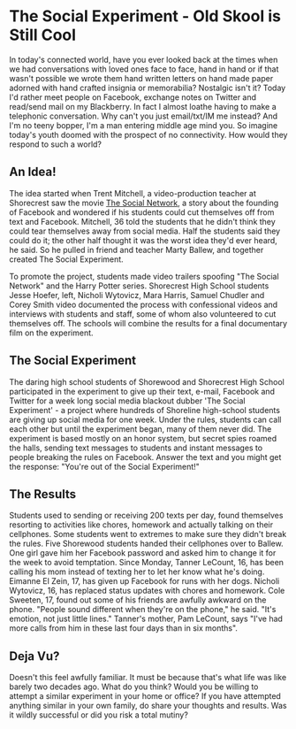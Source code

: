 # The Social Experiment - Old Skool is Still Cool

In today's connected world, have you ever looked back at the times when we had conversations with loved ones face to face, hand in hand or if that wasn't possible we wrote them hand written letters on hand made paper adorned with hand crafted insignia or memorabilia? Nostalgic isn't it? Today I'd rather meet people on Facebook, exchange notes on Twitter and read/send mail on my Blackberry. In fact I almost loathe having to make a telephonic conversation. Why can't you just email/txt/IM me instead? And I'm no teeny bopper, I'm a man entering middle age mind you. So imagine today's youth doomed with the prospect of no connectivity. How would they respond to such a world?

## An Idea!

The idea started when Trent Mitchell, a video-production teacher at Shorecrest saw the movie <a href="http://www.thesocialnetwork-movie.com/">The Social Network</a>, a story about the founding of Facebook and wondered if his students could cut themselves off from text and Facebook. Mitchell, 36 told the students that he didn't think they could tear themselves away from social media. Half the students said they could do it; the other half thought it was the worst idea they'd ever heard, he said. So he pulled in friend and teacher Marty Ballew, and together created The Social Experiment.

To promote the project, students made video trailers spoofing "The Social Network" and the Harry Potter series. Shorecrest High School students Jesse Hoefer, left, Nicholi Wytovicz, Mara Harris, Samuel Chudler and Corey Smith video documented the process with confessional videos and interviews with students and staff, some of whom also volunteered to cut themselves off. The schools will combine the results for a final documentary film on the experiment.

## The Social Experiment

The daring high school students of Shorewood and Shorecrest High School participated in the experiment to give up their text, e-mail, Facebook and Twitter for a week long social media blackout dubber 'The Social Experiment' - a project where hundreds of Shoreline high-school students are giving up social media for one week. Under the rules, students can call each other but until the experiment began, many of them never did. The experiment is based mostly on an honor system, but secret spies roamed the halls, sending text messages to students and instant messages to people breaking the rules on Facebook. Answer the text and you might get the response: "You're out of the Social Experiment!"

## The Results

Students used to sending or receiving 200 texts per day, found themselves resorting to activities like chores, homework and actually talking on their cellphones. Some students went to extremes to make sure they didn't break the rules. Five Shorewood students handed their cellphones over to Ballew. One girl gave him her Facebook password and asked him to change it for the week to avoid temptation. Since Monday, Tanner LeCount, 16, has been calling his mom instead of texting her to let her know what he's doing. Eimanne El Zein, 17, has given up Facebook for runs with her dogs. Nicholi Wytovicz, 16, has replaced status updates with chores and homework. Cole Sweeten, 17, found out some of his friends are awfully awkward on the phone. "People sound different when they're on the phone," he said. "It's emotion, not just little lines." Tanner's mother, Pam LeCount, says "I've had more calls from him in these last four days than in six months".

## Deja Vu?

Doesn't this feel awfully familiar. It must be because that's what life was like barely two decades ago. What do you think? Would you be willing to attempt a similar experiment in your home or office? If you have attempted anything similar in your own family, do share your thoughts and results. Was it wildly successful or did you risk a total mutiny?
